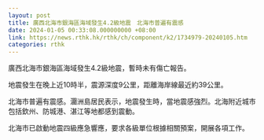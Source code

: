 ```yaml
---
layout: post
title: 廣西北海市銀海區海域發生4.2級地震　北海市普遍有震感
date: 2024-01-05 00:33:08.000000000 +08:00
link: https://news.rthk.hk/rthk/ch/component/k2/1734979-20240105.htm
categories: rthk
---
```


廣西北海市銀海區海域發生4.2級地震，暫時未有傷亡報告。

地震發生在晚上近10時半，震源深度9公里，距離海岸線最近約39公里。

北海市普遍有震感。潿洲島居民表示，地震發生時，當地震感強烈。北海附近城市包括欽州、防城港、湛江等地都感到震動。

北海市已啟動地震四級應急響應，要求各級單位根據相關預案，開展各項工作。
